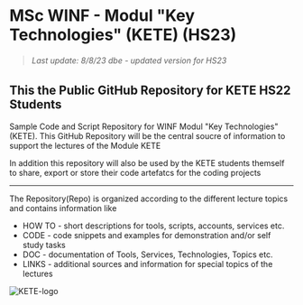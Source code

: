 MSc WINF - Modul "Key Technologies" (KETE) (HS23)
=================================================   
> ###### Last update: 8/8/23 dbe - updated version for HS23  

## This the Public GitHub Repository for KETE HS22 Students 

Sample Code and Script Repository for WINF Modul "Key Technologies" (KETE). This GitHub Repository will be the central soucre of information to support the lectures
of the Module KETE

In addition this repository will also be used by the KETE students themself to share, export or store their code artefatcs for the coding projects

---

The Repository(Repo) is organized according to the different lecture topics and contains information like
* HOW TO - short descriptions for tools, scripts, accounts, services etc.
* CODE - code snippets and examples for demonstration and/or self study tasks
* DOC - documentation of Tools, Services, Technologies, Topics etc.
* LINKS - additional sources and information for special topics of the lectures

![KETE-logo](https://user-images.githubusercontent.com/52699611/186684464-096ec839-7b3c-4bee-99c9-edd429408f67.png)






